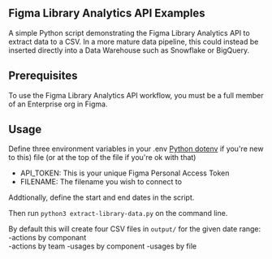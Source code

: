 ## Figma Library Analytics API Examples

A simple Python script demonstrating the Figma Library Analytics API to extract data to a CSV. In a more mature data pipeline, this could instead be inserted directly into a Data Warehouse such as Snowflake or BigQuery.


## Prerequisites

To use the Figma Library Analytics API  workflow, you must be a full member of an Enterprise org in Figma. 


## Usage

Define three environment variables in your .env [Python dotenv](https://pypi.org/project/python-dotenv/) if you're new to this) file (or at the top of the file if you're ok with that)
- API_TOKEN: This is your unique Figma Personal Access Token
- FILENAME: The filename you wish to connect to

Addtionally, define the start and end dates in the script.

Then run `python3 extract-library-data.py` on the command line. 

By default this will create four CSV files in `output/` for the given date range:
 -actions by componant  
 -actions by team
 -usages by component
 -usages by file

